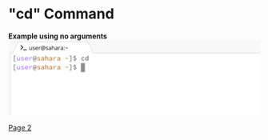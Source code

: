# **"cd" Command** <br />

**Example using no arguments** <br />
![Image](cd_noarg.png)

[Page 2](https://margaretwj.github.io/cse15l-lab-reports/new.html)
